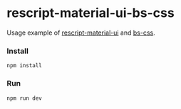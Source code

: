 # rescript-material-ui-bs-css

Usage example of [rescript-material-ui](https://github.com/cca-io/rescript-material-ui/) and [bs-css](https://github.com/giraud/bs-css).

### Install

```
npm install
```

### Run

```
npm run dev
```
